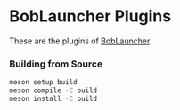 # BobLauncher Plugins

These are the plugins of [BobLauncher](https://github.com/trbjo/bob-launcher).

### Building from Source

```bash
meson setup build
meson compile -C build
meson install -C build
```

